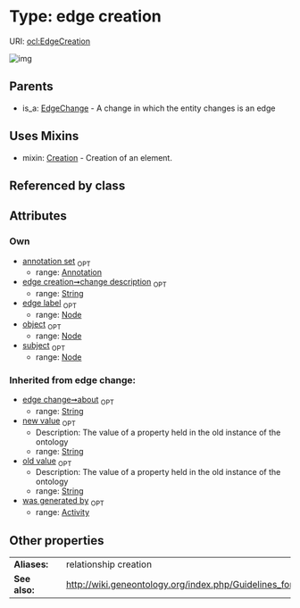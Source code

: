 
# Type: edge creation




URI: [ocl:EdgeCreation](http://w3id.org/oclEdgeCreation)


![img](http://yuml.me/diagram/nofunky;dir:TB/class/[Node],[Annotation]<annotation%20set%200..1-++[EdgeCreation&#124;change_description:string%20%3F;about(i):string%20%3F;old_value(i):string%20%3F;new_value(i):string%20%3F],[Node]<object%200..1-%20[EdgeCreation],[Node]<edge%20label%200..1-%20[EdgeCreation],[Node]<subject%200..1-%20[EdgeCreation],[EdgeCreation]uses%20-.->[Creation],[EdgeChange]^-[EdgeCreation],[EdgeChange],[Creation],[Annotation],[Activity])

## Parents

 *  is_a: [EdgeChange](EdgeChange.md) - A change in which the entity changes is an edge

## Uses Mixins

 *  mixin: [Creation](Creation.md) - Creation of an element.

## Referenced by class


## Attributes


### Own

 * [annotation set](annotation_set.md)  <sub>OPT</sub>
    * range: [Annotation](Annotation.md)
 * [edge creation➞change description](edge_creation_change_description.md)  <sub>OPT</sub>
    * range: [String](types/String.md)
 * [edge label](edge_label.md)  <sub>OPT</sub>
    * range: [Node](Node.md)
 * [object](object.md)  <sub>OPT</sub>
    * range: [Node](Node.md)
 * [subject](subject.md)  <sub>OPT</sub>
    * range: [Node](Node.md)

### Inherited from edge change:

 * [edge change➞about](edge_change_about.md)  <sub>OPT</sub>
    * range: [String](types/String.md)
 * [new value](new_value.md)  <sub>OPT</sub>
    * Description: The value of a property held in the old instance of the ontology
    * range: [String](types/String.md)
 * [old value](old_value.md)  <sub>OPT</sub>
    * Description: The value of a property held in the old instance of the ontology
    * range: [String](types/String.md)
 * [was generated by](was_generated_by.md)  <sub>OPT</sub>
    * range: [Activity](Activity.md)

## Other properties

|  |  |  |
| --- | --- | --- |
| **Aliases:** | | relationship creation |
| **See also:** | | http://wiki.geneontology.org/index.php/Guidelines_for_creating_relationships_between_terms |

